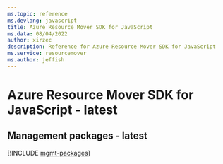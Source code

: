 ```yaml
---
ms.topic: reference
ms.devlang: javascript
title: Azure Resource Mover SDK for JavaScript
ms.data: 08/04/2022
author: xirzec
description: Reference for Azure Resource Mover SDK for JavaScript
ms.service: resourcemover
ms.author: jeffish
---
```

# Azure Resource Mover SDK for JavaScript - latest

## Management packages - latest
[!INCLUDE [mgmt-packages](resource-mover-mgmt-index.md)]